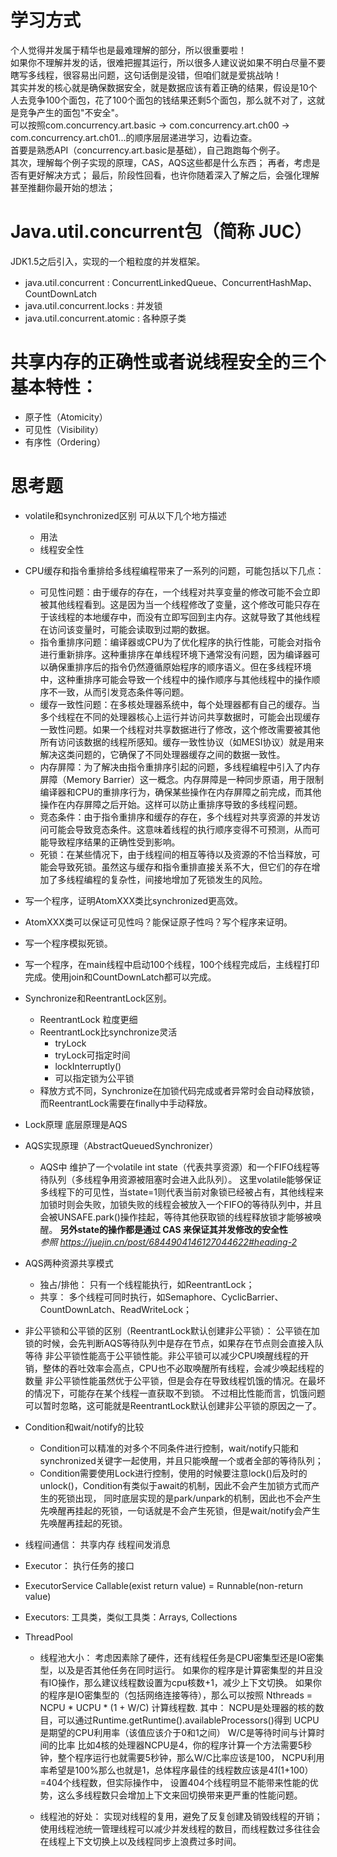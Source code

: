 # 学习方式
个人觉得并发属于精华也是最难理解的部分，所以很重要啦！<br>
如果你不理解并发的话，很难把握其运行，所以很多人建议说如果不明白尽量不要瞎写多线程，很容易出问题，这句话倒是没错，但咱们就是爱挑战呐！<br>
其实并发的核心就是确保数据安全，就是数据应该有着正确的结果，假设是10个人去竞争100个面包，花了100个面包的钱结果还剩5个面包，那么就不对了，这就是竞争产生的面包"不安全"。<br>
可以按照com.concurrency.art.basic -> com.concurrency.art.ch00 -> com.concurrency.art.ch01...的顺序层层递进学习，边看边查。<br>
首要是熟悉API（concurrency.art.basic是基础），自己跑跑每个例子。<br>
其次，理解每个例子实现的原理，CAS，AQS这些都是什么东西；
再者，考虑是否有更好解决方式；
最后，阶段性回看，也许你随着深入了解之后，会强化理解甚至推翻你最开始的想法；

# Java.util.concurrent包（简称 JUC）
JDK1.5之后引入，实现的一个粗粒度的并发框架。
- java.util.concurrent :
  ConcurrentLinkedQueue、ConcurrentHashMap、CountDownLatch
- java.util.concurrent.locks :
  并发锁
- java.util.concurrent.atomic :
  各种原子类


# 共享内存的正确性或者说线程安全的三个基本特性：
- 原子性（Atomicity）
- 可见性（Visibility）
- 有序性（Ordering）


# 思考题
- volatile和synchronized区别
  可从以下几个地方描述
  - 用法
  - 线程安全性

- CPU缓存和指令重排给多线程编程带来了一系列的问题，可能包括以下几点：
  - 可见性问题：由于缓存的存在，一个线程对共享变量的修改可能不会立即被其他线程看到。这是因为当一个线程修改了变量，这个修改可能只存在于该线程的本地缓存中，而没有立即写回到主内存。这就导致了其他线程在访问该变量时，可能会读取到过期的数据。
  - 指令重排序问题：编译器或CPU为了优化程序的执行性能，可能会对指令进行重新排序。这种重排序在单线程环境下通常没有问题，因为编译器可以确保重排序后的指令仍然遵循原始程序的顺序语义。但在多线程环境中，这种重排序可能会导致一个线程中的操作顺序与其他线程中的操作顺序不一致，从而引发竞态条件等问题。
  - 缓存一致性问题：在多核处理器系统中，每个处理器都有自己的缓存。当多个线程在不同的处理器核心上运行并访问共享数据时，可能会出现缓存一致性问题。如果一个线程对共享数据进行了修改，这个修改需要被其他所有访问该数据的线程所感知。缓存一致性协议（如MESI协议）就是用来解决这类问题的，它确保了不同处理器缓存之间的数据一致性。
  - 内存屏障：为了解决由指令重排序引起的问题，多线程编程中引入了内存屏障（Memory Barrier）这一概念。内存屏障是一种同步原语，用于限制编译器和CPU的重排序行为，确保某些操作在内存屏障之前完成，而其他操作在内存屏障之后开始。这样可以防止重排序导致的多线程问题。
  - 竞态条件：由于指令重排序和缓存的存在，多个线程对共享资源的并发访问可能会导致竞态条件。这意味着线程的执行顺序变得不可预测，从而可能导致程序结果的正确性受到影响。
  - 死锁：在某些情况下，由于线程间的相互等待以及资源的不恰当释放，可能会导致死锁。虽然这与缓存和指令重排直接关系不大，但它们的存在增加了多线程编程的复杂性，间接地增加了死锁发生的风险。
    
- 写一个程序，证明AtomXXX类比synchronized更高效。

- AtomXXX类可以保证可见性吗？能保证原子性吗？写个程序来证明。

- 写一个程序模拟死锁。

- 写一个程序，在main线程中启动100个线程，100个线程完成后，主线程打印完成。使用join和CountDownLatch都可以完成。

- Synchronize和ReentrantLock区别。
  - ReentrantLock 粒度更细
  - ReentrantLock比synchronize灵活
    - tryLock
    - tryLock可指定时间
    - lockInterruptly()
    - 可以指定锁为公平锁
  - 释放方式不同，Synchronize在加锁代码完成或者异常时会自动释放锁，而ReentrantLock需要在finally中手动释放。

- Lock原理
   底层原理是AQS
   
- AQS实现原理（AbstractQueuedSynchronizer）

   - AQS中 维护了一个volatile int state（代表共享资源）和一个FIFO线程等待队列（多线程争用资源被阻塞时会进入此队列）。
   这里volatile能够保证多线程下的可见性，当state=1则代表当前对象锁已经被占有，其他线程来加锁时则会失败，加锁失败的线程会被放入一个FIFO的等待队列中，并且会被UNSAFE.park()操作挂起，等待其他获取锁的线程释放锁才能够被唤醒。
   **另外state的操作都是通过 CAS 来保证其并发修改的安全性**    
   _参照 https://juejin.cn/post/6844904146127044622#heading-2_
   
- AQS两种资源共享模式
  - 独占/排他：
    只有一个线程能执行，如ReentrantLock；
  - 共享：
    多个线程可同时执行，如Semaphore、CyclicBarrier、CountDownLatch、ReadWriteLock；
  

- 非公平锁和公平锁的区别（ReentrantLock默认创建非公平锁）：
   公平锁在加锁的时候，会先判断AQS等待队列中是存在节点，如果存在节点则会直接入队等待
   非公平锁性能高于公平锁性能。非公平锁可以减少CPU唤醒线程的开销，整体的吞吐效率会高点，CPU也不必取唤醒所有线程，会减少唤起线程的数量
   非公平锁性能虽然优于公平锁，但是会存在导致线程饥饿的情况。在最坏的情况下，可能存在某个线程一直获取不到锁。
   不过相比性能而言，饥饿问题可以暂时忽略，这可能就是ReentrantLock默认创建非公平锁的原因之一了。
   
- Condition和wait/notify的比较
  - Condition可以精准的对多个不同条件进行控制，wait/notify只能和synchronized关键字一起使用，并且只能唤醒一个或者全部的等待队列；
  - Condition需要使用Lock进行控制，使用的时候要注意lock()后及时的unlock()，Condition有类似于await的机制，因此不会产生加锁方式而产生的死锁出现，
    同时底层实现的是park/unpark的机制，因此也不会产生先唤醒再挂起的死锁，一句话就是不会产生死锁，但是wait/notify会产生先唤醒再挂起的死锁。


- 线程间通信：
    共享内存
    线程间发消息
    
- Executor：
  执行任务的接口


- ExecutorService
  Callable(exist return value) = Runnable(non-return value)

- Executors: 
  工具类，类似工具类：Arrays, Collections


- ThreadPool

  - 线程池大小：
  考虑因素除了硬件，还有线程任务是CPU密集型还是IO密集型，以及是否其他任务在同时运行。
  如果你的程序是计算密集型的并且没有IO操作，那么建议线程数设置为cpu核数+1，减少上下文切换。
  如果你的程序是IO密集型的（包括网络连接等待），那么可以按照 Nthreads = NCPU * UCPU * (1 + W/C) 计算线程数.
  其中：
  NCPU是处理器的核的数目，可以通过Runtime.getRuntime().availableProcessors()得到
  UCPU是期望的CPU利用率（该值应该介于0和1之间）
  W/C是等待时间与计算时间的比率
  比如4核的处理器NCPU是4，你的程序计算一个方法需要5秒钟，整个程序运行也就需要5秒钟，那么W/C比率应该是100，
  NCPU利用率希望是100%那么也就是1，总体程序最佳的线程数应该是4*1*(1+100）=404个线程数，但实际操作中，
  设置404个线程明显不能带来性能的优势，这么多线程数只会增加上下文来回切换带来更严重的性能问题。
  
  - 线程池的好处：
  实现对线程的复用，避免了反复创建及销毁线程的开销；使用线程池统一管理线程可以减少并发线程的数目，而线程数过多往往会在线程上下文切换上以及线程同步上浪费过多时间。




